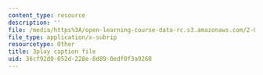 ```yaml
---
content_type: resource
description: ''
file: /media/https%3A/open-learning-course-data-rc.s3.amazonaws.com/2-003sc-engineering-dynamics-fall-2011/36cf92d0052d228e8d890edf0f3a9268_OxcCPTc_bXw.srt
file_type: application/x-subrip
resourcetype: Other
title: 3play caption file
uid: 36cf92d0-052d-228e-8d89-0edf0f3a9268
---
```


